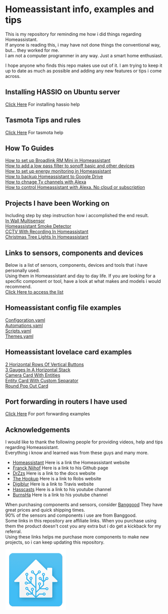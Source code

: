 # Homeassistant info, examples and tips

This is my repository for reminding me how i did things regarding Homeassistant.  
If anyone is reading this, i may have not done things the conventional way, but... they worked for me.  
I am not a computer programmer in any way. Just a smart home enthusiast.  

I hope anyone who finds this repo makes use out of it.
I am trying to keep it up to date as much as possible and adding any new features or tips i come across.

## Installing HASSIO on Ubuntu server
[Click Here](hassio_ubuntu_install_instructions.md) For installing hassio help

## Tasmota Tips and rules
[Click Here](tasmota_info_and_help.md) For tasmota help

## How To Guides
[How to set up Broadlink RM Mini in Homeassistant](howto_guides/broadlink_rm_mini3_and_homeassistant/README.md)  
[How to add a low pass filter to sonoff basic and other devices](howto_guides/sonoff_low_pass_filter/README.md)  
[How to set up energy monitoring in Homeassistant](howto_guides/shelly_energy_monitoring/README.md)  
[How to backup Homeassistant to Google Drive](howto_guides/hassio_google_backup/README.md)  
[How to chnage Tv channels with Alexa](howto_guides/changing_tv_channels_with_alexa/README.md)  
[How to control Homeassistant with Alexa. No cloud or subscription](howto_guides/control_homeassistant_using_alexa/README.md)  

## Projects I have been Working on
Including step by step instruction how i accomplished the end result.  
[In Wall Multisensor](hass_projects/in_wall_multisensor/README.md)  
[Homeassistant Smoke Detector](hass_projects/homeassistant_smoke_detector/README.md)  
[CCTV With Recording In Homeassistant](hass_projects/cctv_with_recording_in_homeassistant/README.md)  
[Christmas Tree Lights In Homeassistant](hass_projects/homeassistant_christmas_tree_lights/README.md)  

## Links to sensors, components and devices
Below is a list of sensors, components, devices and tools that i have personally used.  
Using them in Homeassistant and day to day life. If you are looking for a specific component or tool, have a look at what makes and models i would recommend.  
[Click Here to access the list](approved_components.md)  

## Homeassistant config file examples
[Configoration.yaml](hass_config_file_examples/config.yaml)  
[Automations.yaml](hass_config_file_examples/automation.yaml)  
[Scripts.yaml](hass_config_file_examples/script.yaml)  
[Themes.yaml](hass_config_file_examples/themes.yaml)  

## Homeassistant lovelace card examples
[2 Horizontal Rows Of Vertical Buttons](lovelace_card_examples/2_horizontal_rows_of_vertical_buttons.md)  
[3 Gauges In A Horizontal Stack](lovelace_card_examples/3_gauges_in_a_horizontal_stack.md)  
[Camera Card With Entities](lovelace_card_examples/camera_card_with_entities.md)  
[Entity Card With Custom Separator](lovelace_card_examples/entity_card_with_custom_separator.md)  
[Round Pop Out Card](lovelace_card_examples/round_pop_out_card.md)   

## Port forwarding in routers I have used
[Click Here](port_forwarding_in_routers/) For port forwarding examples

## Acknowledgements
I would like to thank the following people for providing videos, help and tips regarding Homeassistant.  
Everything i know and learned was from these guys and many more.

* [Homeassistant](https://www.home-assistant.io/) Here is a link the Homeassistant website
* [Franck Nijhof](https://github.com/frenck) Here is a link to his Github page
* [DrZzs](http://drzzs.com/) Here is a link to the docs website
* [The Hookup](http://www.thesmarthomehookup.com/) Here is a link to Robs website
* [Digiblur](https://www.digiblur.com/) Here is a link to Travis website
* [Hasscasts](https://www.youtube.com/channel/UCGOCeqMJnLvr-5C-ypUw7IQ/featured) Here is a link to his youtube channel
* [BurnsHa](https://www.youtube.com/channel/UCSKQutOXuNLvFetrKuwudpg) Here is a link to his youtube channel  

When purchasing components and sensors, consider [Banggood](https://www.banggood.com/index.php?zf=24584579) They have great prices and quick shipping times.  
90% of the sensors and components i use are from Banggood.  
Some links in this repository are affiliate links. When you purchase using them the product doesn't cost you any extra but i do get a kickback for my referral.  
Using these links helps me purchase more components to make new projects, so i can keep updating this repository.

![](images/hass_icon_small.png)
